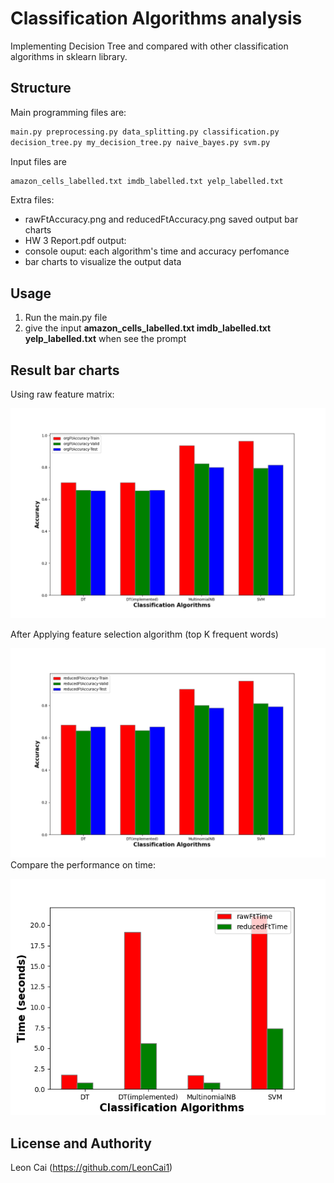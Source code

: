# Classification Algorithms analysis

Implementing Decision Tree and compared with other classification algorithms in sklearn library.

## Structure
Main programming files are:
```bash
main.py preprocessing.py data_splitting.py classification.py 
decision_tree.py my_decision_tree.py naive_bayes.py svm.py
```
Input files are
```bash
amazon_cells_labelled.txt imdb_labelled.txt yelp_labelled.txt
```
Extra files:
- rawFtAccuracy.png and reducedFtAccuracy.png saved output bar charts
- HW 3 Report.pdf
output:
 - console ouput: each algorithm's time and accuracy perfomance
 -  bar charts to visualize the output data

## Usage

1. Run the main.py file
2. give the input **amazon_cells_labelled.txt imdb_labelled.txt yelp_labelled.txt** when see the prompt

## Result bar charts
 Using raw feature matrix:
 
 ![Accuracy before using feature selection](rawFtAccuracy.png)
 
 After Applying feature selection algorithm (top K frequent words)
 
 ![Accuracy after using feature selection](reducedFtAccuracy.png)
 Compare the performance on time:
 
 ![Time comparision](classificationTime.png)
 
## License and Authority
Leon Cai (https://github.com/LeonCai1)
